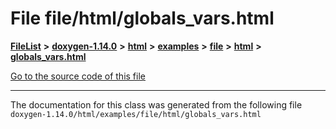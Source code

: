 

# File file/html/globals\_vars.html



[**FileList**](files.md) **>** [**doxygen-1.14.0**](dir_9d5bad020669189c90cda983471be5d0.md) **>** [**html**](dir_05d1fd8a7cdd04f638f8b23196de02e2.md) **>** [**examples**](dir_aa52e73a32d193037813a53dcfe817b6.md) **>** [**file**](dir_3e420aa6405b0b97b56b5f8b310ef472.md) **>** [**html**](dir_466a26056bcf2fbd395d16fe345f0e05.md) **>** [**globals\_vars.html**](file_2html_2globals__vars_8html.md)

[Go to the source code of this file](file_2html_2globals__vars_8html_source.md)





































































------------------------------
The documentation for this class was generated from the following file `doxygen-1.14.0/html/examples/file/html/globals_vars.html`

